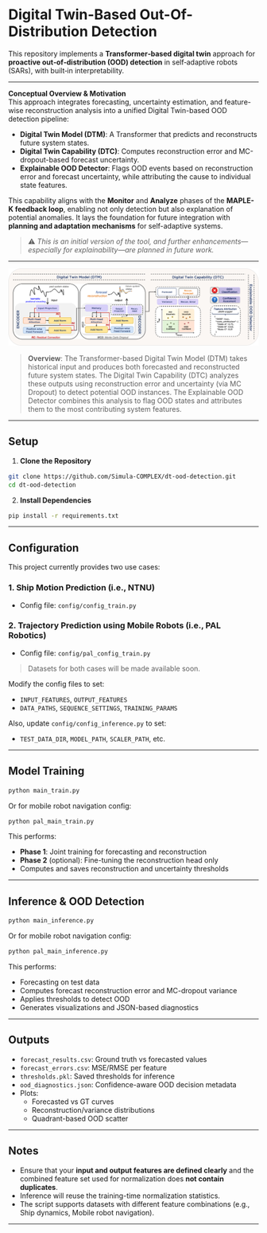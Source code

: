 # Digital Twin-Based Out-Of-Distribution Detection

This repository implements a **Transformer‑based digital twin** approach for **proactive out‑of‑distribution (OOD) detection** in self‑adaptive robots (SARs), with built‑in interpretability.

---

**Conceptual Overview & Motivation**  
This approach integrates forecasting, uncertainty estimation, and feature-wise reconstruction analysis into a unified Digital Twin-based OOD detection pipeline:

- **Digital Twin Model (DTM)**: A Transformer that predicts and reconstructs future system states.  
- **Digital Twin Capability (DTC)**: Computes reconstruction error and MC-dropout-based forecast uncertainty.  
- **Explainable OOD Detector**: Flags OOD events based on reconstruction error and forecast uncertainty, while attributing the cause to individual state features.

This capability aligns with the **Monitor** and **Analyze** phases of the **MAPLE-K feedback loop**, enabling not only detection but also explanation of potential anomalies. It lays the foundation for future integration with **planning and adaptation mechanisms** for self-adaptive systems.

> ⚠️ *This is an initial version of the tool, and further enhancements—especially for explainability—are planned in future work.*

---

![DT Overview](assets/final-overview-diagram.png)

> **Overview**: The Transformer-based Digital Twin Model (DTM) takes historical input and produces both forecasted and reconstructed future system states. The Digital Twin Capability (DTC) analyzes these outputs using reconstruction error and uncertainty (via MC Dropout) to detect potential OOD instances. The Explainable OOD Detector combines this analysis to flag OOD states and attributes them to the most contributing system features.

---

## Setup

1. **Clone the Repository**

```bash
git clone https://github.com/Simula-COMPLEX/dt-ood-detection.git
cd dt-ood-detection
```

2. **Install Dependencies**

```bash
pip install -r requirements.txt
```

---

## Configuration

This project currently provides two use cases:

### 1. **Ship Motion Prediction** (i.e., NTNU)
- Config file: `config/config_train.py`

### 2. **Trajectory Prediction using Mobile Robots** (i.e., PAL Robotics)
- Config file: `config/pal_config_train.py`

> Datasets for both cases will be made available soon.

Modify the config files to set:
- `INPUT_FEATURES`, `OUTPUT_FEATURES`
- `DATA_PATHS`, `SEQUENCE_SETTINGS`, `TRAINING_PARAMS`

Also, update `config/config_inference.py` to set:
- `TEST_DATA_DIR`, `MODEL_PATH`, `SCALER_PATH`, etc.

---

## Model Training

```bash
python main_train.py
```

Or for mobile robot navigation config:

```bash
python pal_main_train.py
```

This performs:
- **Phase 1**: Joint training for forecasting and reconstruction
- **Phase 2** (optional): Fine-tuning the reconstruction head only 
- Computes and saves reconstruction and uncertainty thresholds

---

## Inference & OOD Detection

```bash
python main_inference.py
```

Or for mobile robot navigation config:

```bash
python pal_main_inference.py
```

This performs:
- Forecasting on test data
- Computes forecast reconstruction error and MC-dropout variance
- Applies thresholds to detect OOD
- Generates visualizations and JSON-based diagnostics

---

## Outputs

- `forecast_results.csv`: Ground truth vs forecasted values
- `forecast_errors.csv`: MSE/RMSE per feature
- `thresholds.pkl`: Saved thresholds for inference
- `ood_diagnostics.json`: Confidence-aware OOD decision metadata
- Plots:
  - Forecasted vs GT curves
  - Reconstruction/variance distributions
  - Quadrant-based OOD scatter

---

## Notes

- Ensure that your **input and output features are defined clearly** and the combined feature set used for normalization does **not contain duplicates**.
- Inference will reuse the training-time normalization statistics.
- The script supports datasets with different feature combinations (e.g., Ship dynamics, Mobile robot navigation).

---
